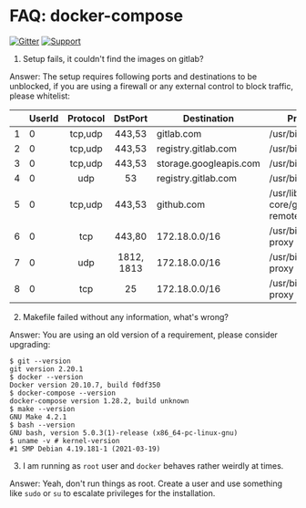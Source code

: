 # FAQ: docker-compose

[![Gitter](https://img.shields.io/gitter/room/openwisp/general.svg)](https://gitter.im/openwisp/dockerize-openwisp)
[![Support](https://img.shields.io/badge/support-orange.svg)](http://openwisp.org/support.html)

1. Setup fails, it couldn't find the images on gitlab?

Answer: The setup requires following ports and destinations to be unblocked, if you are using a firewall or any external control to block traffic, please whitelist:

|   | UserId | Protocol |   DstPort  | Destination            | Process                           |
|:-:|--------|:--------:|:----------:|------------------------|-----------------------------------|
| 1 | 0      |  tcp,udp |   443,53   | gitlab.com             | /usr/bin/dockerd                  |
| 2 | 0      |  tcp,udp |   443,53   | registry.gitlab.com    | /usr/bin/dockerd                  |
| 3 | 0      |  tcp,udp |   443,53   | storage.googleapis.com | /usr/bin/dockerd                  |
| 4 | 0      |    udp   |     53     | registry.gitlab.com    | /usr/bin/docker                   |
| 5 | 0      |  tcp,udp |   443,53   | github.com             | /usr/lib/git-core/git-remote-http |
| 6 | 0      |    tcp   |   443,80   | 172.18.0.0/16          | /usr/bin/docker-proxy             |
| 7 | 0      |    udp   | 1812, 1813 | 172.18.0.0/16          | /usr/bin/docker-proxy             |
| 8 | 0      |    tcp   |     25     | 172.18.0.0/16          | /usr/bin/docker-proxy             |

2. Makefile failed without any information, what's wrong?

Answer: You are using an old version of a requirement, please consider upgrading:

```
$ git --version
git version 2.20.1
$ docker --version
Docker version 20.10.7, build f0df350
$ docker-compose --version
docker-compose version 1.28.2, build unknown
$ make --version
GNU Make 4.2.1
$ bash --version
GNU bash, version 5.0.3(1)-release (x86_64-pc-linux-gnu)
$ uname -v # kernel-version
#1 SMP Debian 4.19.181-1 (2021-03-19)
```

3. I am running as `root` user and `docker` behaves rather weirdly at times.

Answer: Yeah, don't run things as root. Create a user and use something like `sudo` or `su` to escalate
privileges for the installation.

